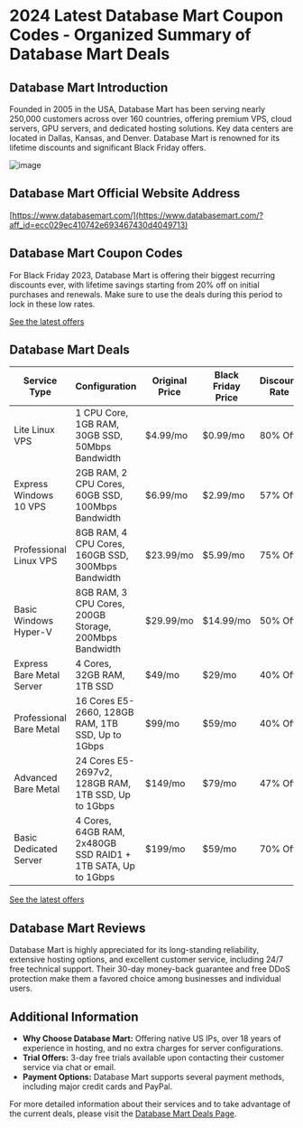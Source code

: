 # 2024 Latest Database Mart Coupon Codes - Organized Summary of Database Mart Deals

## Database Mart Introduction
Founded in 2005 in the USA, Database Mart has been serving nearly 250,000 customers across over 160 countries, offering premium VPS, cloud servers, GPU servers, and dedicated hosting solutions. Key data centers are located in Dallas, Kansas, and Denver. Database Mart is renowned for its lifetime discounts and significant Black Friday offers.

![image](https://github.com/akhzivteta/Database-Mart/assets/167664736/3db6455f-95cc-4e8a-8e6c-aaf0c036b039)

## Database Mart Official Website Address
[https://www.databasemart.com/](https://www.databasemart.com/?aff_id=ecc029ec410742e693467430d4049713) 

## Database Mart Coupon Codes
For Black Friday 2023, Database Mart is offering their biggest recurring discounts ever, with lifetime savings starting from 20% off on initial purchases and renewals. Make sure to use the deals during this period to lock in these low rates.

[See the latest offers](https://www.databasemart.com/?aff_id=ecc029ec410742e693467430d4049713)
## Database Mart Deals

| Service Type               | Configuration                                        | Original Price | Black Friday Price | Discount Rate |
|----------------------------|------------------------------------------------------|----------------|---------------------|---------------|
| Lite Linux VPS             | 1 CPU Core, 1GB RAM, 30GB SSD, 50Mbps Bandwidth      | $4.99/mo       | $0.99/mo            | 80% Off       |
| Express Windows 10 VPS     | 2GB RAM, 2 CPU Cores, 60GB SSD, 100Mbps Bandwidth    | $6.99/mo       | $2.99/mo            | 57% Off       |
| Professional Linux VPS     | 8GB RAM, 4 CPU Cores, 160GB SSD, 300Mbps Bandwidth   | $23.99/mo      | $5.99/mo            | 75% Off       |
| Basic Windows Hyper-V      | 8GB RAM, 3 CPU Cores, 200GB Storage, 200Mbps Bandwidth | $29.99/mo    | $14.99/mo           | 50% Off       |
| Express Bare Metal Server  | 4 Cores, 32GB RAM, 1TB SSD                           | $49/mo         | $29/mo              | 40% Off       |
| Professional Bare Metal    | 16 Cores E5-2660, 128GB RAM, 1TB SSD, Up to 1Gbps    | $99/mo         | $59/mo              | 40% Off       |
| Advanced Bare Metal        | 24 Cores E5-2697v2, 128GB RAM, 1TB SSD, Up to 1Gbps  | $149/mo        | $79/mo              | 47% Off       |
| Basic Dedicated Server     | 4 Cores, 64GB RAM, 2x480GB SSD RAID1 + 1TB SATA, Up to 1Gbps | $199/mo | $59/mo  | 70% Off  |

[See the latest offers](https://www.databasemart.com/?aff_id=ecc029ec410742e693467430d4049713)

## Database Mart Reviews
Database Mart is highly appreciated for its long-standing reliability, extensive hosting options, and excellent customer service, including 24/7 free technical support. Their 30-day money-back guarantee and free DDoS protection make them a favored choice among businesses and individual users.

## Additional Information
- **Why Choose Database Mart:** Offering native US IPs, over 18 years of experience in hosting, and no extra charges for server configurations.
- **Trial Offers:** 3-day free trials available upon contacting their customer service via chat or email.
- **Payment Options:** Database Mart supports several payment methods, including major credit cards and PayPal.

For more detailed information about their services and to take advantage of the current deals, please visit the [Database Mart Deals Page](https://www.databasemart.com/?aff_id=ecc029ec410742e693467430d4049713).
